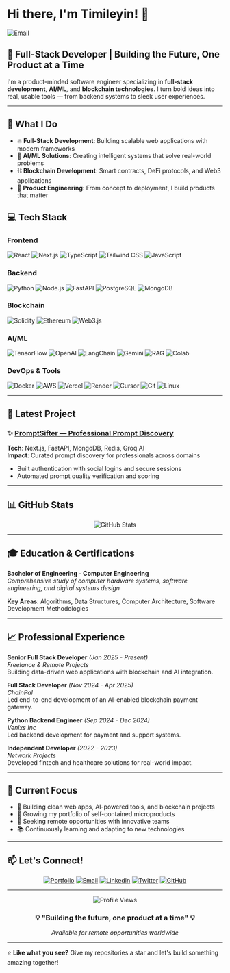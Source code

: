 # Hi there, I'm Timileyin! 👋

[![Email](https://img.shields.io/badge/Email-hey@builtbytim.dev-D14836?style=for-the-badge&logo=gmail&logoColor=white)](mailto:hey@builtbytim.dev)

## 🚀 Full-Stack Developer | Building the Future, One Product at a Time

I'm a product-minded software engineer specializing in **full-stack development**, **AI/ML**, and **blockchain technologies**. I turn bold ideas into real, usable tools — from backend systems to sleek user experiences.

---

## 🎯 What I Do

- 🔥 **Full-Stack Development**: Building scalable web applications with modern frameworks
- 🤖 **AI/ML Solutions**: Creating intelligent systems that solve real-world problems  
- ⛓️ **Blockchain Development**: Smart contracts, DeFi protocols, and Web3 applications
- 📱 **Product Engineering**: From concept to deployment, I build products that matter

## 💻 Tech Stack

### Frontend
![React](https://img.shields.io/badge/React-20232A?style=for-the-badge&logo=react&logoColor=61DAFB)
![Next.js](https://img.shields.io/badge/Next.js-000000?style=for-the-badge&logo=nextdotjs&logoColor=white)
![TypeScript](https://img.shields.io/badge/TypeScript-007ACC?style=for-the-badge&logo=typescript&logoColor=white)
![Tailwind CSS](https://img.shields.io/badge/Tailwind_CSS-38B2AC?style=for-the-badge&logo=tailwind-css&logoColor=white)
![JavaScript](https://img.shields.io/badge/JavaScript-F7DF1E?style=for-the-badge&logo=javascript&logoColor=black)

### Backend
![Python](https://img.shields.io/badge/Python-3776AB?style=for-the-badge&logo=python&logoColor=white)
![Node.js](https://img.shields.io/badge/Node.js-43853D?style=for-the-badge&logo=nodedotjs&logoColor=white)
![FastAPI](https://img.shields.io/badge/FastAPI-005571?style=for-the-badge&logo=fastapi)
![PostgreSQL](https://img.shields.io/badge/PostgreSQL-316192?style=for-the-badge&logo=postgresql&logoColor=white)
![MongoDB](https://img.shields.io/badge/MongoDB-4EA94B?style=for-the-badge&logo=mongodb&logoColor=white)

### Blockchain
![Solidity](https://img.shields.io/badge/Solidity-363636?style=for-the-badge&logo=solidity&logoColor=white)
![Ethereum](https://img.shields.io/badge/Ethereum-3C3C3D?style=for-the-badge&logo=ethereum&logoColor=white)
![Web3.js](https://img.shields.io/badge/Web3.js-F16822?style=for-the-badge&logo=web3dotjs&logoColor=white)

### AI/ML
![TensorFlow](https://img.shields.io/badge/TensorFlow-FF6F00?style=for-the-badge&logo=tensorflow&logoColor=white)
![OpenAI](https://img.shields.io/badge/OpenAI-412991?style=for-the-badge&logo=openai&logoColor=white)
![LangChain](https://img.shields.io/badge/LangChain-000000?style=for-the-badge&logo=langchain&logoColor=white)
![Gemini](https://img.shields.io/badge/Gemini-4285F4?style=for-the-badge&logo=google&logoColor=white)
![RAG](https://img.shields.io/badge/RAG-FFB300?style=for-the-badge)
![Colab](https://img.shields.io/badge/Colab-F9AB00?style=for-the-badge&logo=googlecolab&logoColor=white)

### DevOps & Tools
![Docker](https://img.shields.io/badge/Docker-2496ED?style=for-the-badge&logo=docker&logoColor=white)
![AWS](https://img.shields.io/badge/AWS-232F3E?style=for-the-badge&logo=amazon-aws&logoColor=white)
![Vercel](https://img.shields.io/badge/Vercel-000000?style=for-the-badge&logo=vercel&logoColor=white)
![Render](https://img.shields.io/badge/Render-46E3B7?style=for-the-badge&logo=render&logoColor=white)
![Cursor](https://img.shields.io/badge/Cursor-6C47FF?style=for-the-badge)
![Git](https://img.shields.io/badge/Git-F05032?style=for-the-badge&logo=git&logoColor=white)
![Linux](https://img.shields.io/badge/Linux-FCC624?style=for-the-badge&logo=linux&logoColor=black)

---

## 🚀 Latest Project

### ✨ [PromptSifter — Professional Prompt Discovery](https://promptsifter.bytim.xyz)
**Tech**: Next.js, FastAPI, MongoDB, Redis, Groq AI  
**Impact**: Curated prompt discovery for professionals across domains  
- Built authentication with social logins and secure sessions
- Automated prompt quality verification and scoring

---

## 📊 GitHub Stats

<div align="center">
  <img src="https://github-readme-stats.vercel.app/api?username=builtbytim&show_icons=true&theme=radical&hide_border=true" alt="GitHub Stats" />
</div>

---

## 🎓 Education & Certifications

**Bachelor of Engineering - Computer Engineering**  
*Comprehensive study of computer hardware systems, software engineering, and digital systems design*

**Key Areas**: Algorithms, Data Structures, Computer Architecture, Software Development Methodologies

---

## 📈 Professional Experience

**Senior Full Stack Developer** *(Jan 2025 - Present)*  
*Freelance & Remote Projects*  
Building data-driven web applications with blockchain and AI integration.

**Full Stack Developer** *(Nov 2024 - Apr 2025)*  
*ChainPal*  
Led end-to-end development of an AI-enabled blockchain payment gateway.

**Python Backend Engineer** *(Sep 2024 - Dec 2024)*  
*Venixs Inc*  
Led backend development for payment and support systems.

**Independent Developer** *(2022 - 2023)*  
*Network Projects*  
Developed fintech and healthcare solutions for real-world impact.

---

## 🎯 Current Focus

- 🔨 Building clean web apps, AI-powered tools, and blockchain projects
- 🌱 Growing my portfolio of self-contained microproducts
- 🤝 Seeking remote opportunities with innovative teams
- 📚 Continuously learning and adapting to new technologies

---

## 📫 Let's Connect!

<div align="center">

[![Portfolio](https://img.shields.io/badge/Portfolio-FF5722?style=for-the-badge&logo=google-chrome&logoColor=white)](https://builtbytim.dev)
[![Email](https://img.shields.io/badge/Email-D14836?style=for-the-badge&logo=gmail&logoColor=white)](mailto:hey@builtbytim.dev)
[![LinkedIn](https://img.shields.io/badge/LinkedIn-0077B5?style=for-the-badge&logo=linkedin&logoColor=white)](https://linkedin.com/in/timileyin-pelumi)
[![Twitter](https://img.shields.io/badge/Twitter-1DA1F2?style=for-the-badge&logo=twitter&logoColor=white)](https://twitter.com/builtbytim)
[![GitHub](https://img.shields.io/badge/GitHub-100000?style=for-the-badge&logo=github&logoColor=white)](https://github.com/builtbytim)

</div>

---

<div align="center">
  <img src="https://komarev.com/ghpvc/?username=builtbytim&color=blueviolet&style=for-the-badge" alt="Profile Views" />
</div>

<div align="center">
  <h3>💡 "Building the future, one product at a time" 💡</h3>
  <p><em>Available for remote opportunities worldwide</em></p>
</div>

---

⭐ **Like what you see?** Give my repositories a star and let's build something amazing together!

